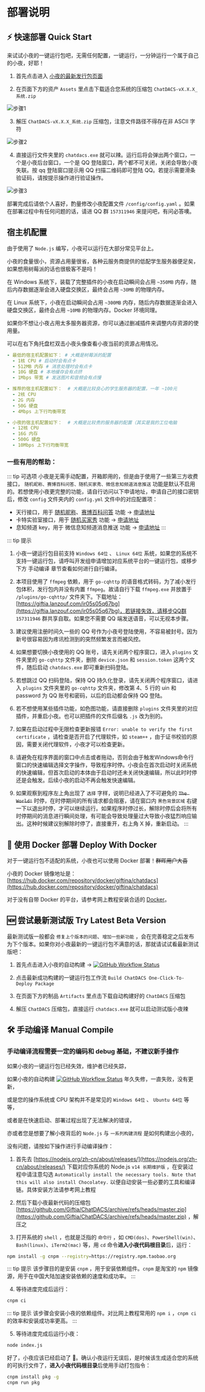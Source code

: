 # 部署说明

## ⚡️ 快速部署 Quick Start

来试试小夜的一键运行包吧，无需任何配置，一键运行，一分钟运行一个属于自己的小夜，好耶！

1. 首先点击进入 [小夜的最新发行包页面](https://github.com/Giftia/ChatDACS/releases/latest)

2. 在页面下方的资产 `Assets` 里点击下载适合您系统的压缩包 `ChatDACS-vX.X.X_系统.zip`

<img :src="$withBase('/static/run-step1.jpg')" alt="步骤1">

3. 解压 `ChatDACS-vX.X.X_系统.zip` 压缩包，注意文件路径不得存在非 ASCII 字符

<img :src="$withBase('/static/run-step2.jpg')" alt="步骤2">

4. 直接运行文件夹里的 `chatdacs.exe` 就可以辣。运行后将会弹出两个窗口，一个是小夜后台窗口，一个是 QQ 登陆窗口，两个都不可关闭，关闭会导致小夜失联。按 qq 登陆窗口提示用 QQ 扫描二维码即可登陆 QQ。若提示需要滑条验证码，请按提示操作进行验证操作。

<img :src="$withBase('/static/run-step3.jpg')" alt="步骤3">

部署完成后请依个人喜好，酌量修改小夜配置文件 `/config/config.yaml` 。如果在部署过程中有任何问题的话，请进 QQ 群 `157311946` 来提问吧，有问必答噢。

## 宿主机配置

由于使用了 `Node.js` 编写，小夜可以运行在大部分常见平台上。

小夜的食量很小，资源占用量很省，各种云服务商提供的低配学生服务器便足矣，如果想用树莓派的话也很极客不是吗！

在 Windows 系统下，装载了完整插件的小夜在启动瞬间会占用 `~350MB` 内存，随后内存数据逐渐会进入硬盘交换区，最终会占用 `~30MB` 的物理内存。

在 Linux 系统下，小夜在启动瞬间会占用 `~300MB` 内存，随后内存数据逐渐会进入硬盘交换区，最终会占用 `~10MB` 的物理内存。Docker 环境同理。

如果你不想让小夜占用太多服务器资源，你可以通过删减插件来调整内存资源的使用量。

可以在右下角托盘栏双击小夜头像查看小夜当前的资源占用情况。

```yaml
- 最低的宿主机配置如下： # 大概是树莓派的配置
  - 1核 CPU # 启动时会有点卡
  - 512MB 内存 # 消息处理时会有点卡
  - 10G 硬盘 # 本地缓存会有点挤
  - 1Mbps 带宽 # 发送图片和音频会有点慢
```

```yaml
- 推荐的宿主机配置如下：  # 大概是比较良心的学生服务器的配置，一年 ~100元
  - 2核 CPU
  - 2G 内存
  - 50G 硬盘
  - 4Mbps 上下行均衡带宽
```

```yaml
- 小夜的宿主机配置如下：  # 大概是比较贵的服务器的配置（其实是我的工位电脑
  - 12核 CPU
  - 16G 内存
  - 500G 硬盘
  - 10Mbps 上下行均衡带宽
```

### 一些有用的帮助：

::: tip 可选项
小夜是无需手动配置，开箱即用的，但是由于使用了一些第三方收费接口， `随机昵称、赛博百科问答、随机买家秀、微信息知频道消息推送` 功能是默认不启用的。若想使用小夜更完整的功能，请自行访问以下申请地址，申请自己的接口密钥后，修改 `config` 文件夹内的 `config.yml` 文件中的对应配置项：
  - 天行接口，用于 [随机昵称](https://www.tianapi.com/apiview/36)、[赛博百科问答](https://www.tianapi.com/apiview/31) 功能 → [申请地址](https://www.tianapi.com/)
  - 卡特实验室接口，用于 [随机买家秀](https://api.sumt.cn/docs-rand.tbimg.html) 功能 → [申请地址](https://api.sumt.cn/)
  - 息知频道 key，用于 微信息知频道消息推送 功能 → [申请地址](https://xz.qqoq.net/)
:::

::: tip 提示
1. 小夜一键运行包目前支持 `Windows 64位` 、 `Linux 64位` 系统，如果您的系统不支持一键运行包，请呼叫开发组申请增加对应系统平台的一键运行包，或移步下方 手动编译 章节查看如何进行自行编译。

2. 本项目使用了 `ffmpeg` 依赖，用于 `go-cqhttp` 的语音格式转码，为了减小发行包体积，发行包内并没有内置 `ffmpeg`。故请自行下载 `ffmpeg.exe` 并放置于 `/plugins/go-cqhttp/` 文件夹下。下载地址：[https://giftia.lanzouf.com/ir05s05q67bg](https://giftia.lanzouf.com/ir05s05q67bg)，若链接失效，请移步QQ群 `157311946` 群共享自取。如果您不需要 QQ 端发送语音，可以无视本步骤。

3. 建议使用注册时间久一些的 QQ 号作为小夜号登陆使用，不容易被封号。因为新号很容易因为疼讯检测到的突然频繁发言而被风控。

4. 如果想要切换小夜使用的 QQ 账号，请先关闭两个程序窗口，进入 `plugins` 文件夹里的 `go-cqhttp` 文件夹，删除 `device.json` 和 `session.token` 这两个文件，随后启动 `chatdacs.exe` 即可重新扫码登陆。

5. 若想跳过 QQ 扫码登陆，保持 QQ 持久化登录，请先关闭两个程序窗口，请进入 `plugins` 文件夹里的 `go-cqhttp` 文件夹，修改第 4、5 行的 uin 和 password 为 QQ 账号和密码，以后的启动都会保持 QQ 登陆。

6. 若不想使用某些插件功能，如色图功能，请直接删除 `plugins` 文件夹里的对应插件，并重启小夜。也可以把插件的文件后缀名 `.js` 改为别的。

7. 如果在启动过程中无限检查更新报错 `Error: unable to verify the first certificate` ，请检查是否开启了代理软件，如 `steam++` ，由于证书校验的原因，需要关闭代理软件，小夜才可以检查更新。

8. 请避免在程序界面的窗口中点击或者拖动，否则会由于触发Windows命令行窗口的快速编辑选择文字操作，导致程序时停。小夜会在首次启动时关闭系统的快速编辑，但首次启动的本体由于启动时还未关闭快速编辑，所以此时时停还是会触发。后续小夜的启动不再会触发快速编辑。

9. 如果观察到程序左上角出现了 `选择` 字样，说明已经进入了不可避免的 ~~`The World!`~~ 时停，在时停期间的所有请求都会阻塞，请在窗口内 `黑色背景区域` 右键一下以退出时停，才可以继续运行。如果程序时停过长，解除时停后会将所有时停期间的消息进行瞬间处理，有可能会导致处理量过大导致小夜猛烈响应输出。这种时候建议别解除时停了，直接重开，右上角 X 掉，重新启动。
:::

## 🐋 使用 Docker 部署 Deploy With Docker

对于一键运行包不适配的系统，小夜也可以使用 Docker 部署！~~群晖用户大喜~~

小夜的 Docker 镜像地址是：[https://hub.docker.com/repository/docker/giftina/chatdacs](https://hub.docker.com/repository/docker/giftina/chatdacs)

对于没有自带 Docker 的平台，请参考网上教程安装合适的 [Docker](https://docs.docker.com/get-docker/)。

## 🆕 尝试最新测试版 Try Latest Beta Version

最新测试版一般都会 `修复上个版本的问题`、`增加一些新功能` ，会在完善稳定之后发布为下个版本。如果你对小夜最新的一键运行包不满意的话，那就请试试看最新测试版吧：

1. 首先点击进入小夜的自动构建 → <a href="https://github.com/Giftia/ChatDACS/actions/workflows/build.yml" target="_blank"><img alt="GitHub Workflow Status" src="https://img.shields.io/github/workflow/status/Giftia/ChatDACS/Build%20ChatDACS%20One-Click-To-Deploy%20Package%20(ChatDACS%E4%B8%80%E9%94%AE%E8%BF%90%E8%A1%8C%E5%8C%85%E6%9E%84%E5%BB%BA)?label=%E8%87%AA%E5%8A%A8%E6%9E%84%E5%BB%BA&logo=node.js&style=for-the-badge" alt="Workflow" /></a>

2. 点击最新成功构建的一键运行包工作流 `Build ChatDACS One-Click-To-Deploy Package`

3. 在页面下方的制品 `Artifacts` 里点击下载自动构建好的 `ChatDACS` 压缩包

4. 解压 `ChatDACS` 压缩包，直接运行 `chatdacs.exe` 就可以启动测试版小夜辣

## 🛠 手动编译 Manual Compile

### 手动编译流程需要一定的编码和 debug 基础，不建议新手操作

如果小夜的一键运行包已经失效，维护者已经失踪，

如果小夜的自动构建 <a href="https://github.com/Giftia/ChatDACS/actions/workflows/build.yml" target="_blank"><img alt="GitHub Workflow Status" src="https://img.shields.io/github/workflow/status/Giftia/ChatDACS/Build%20ChatDACS%20One-Click-To-Deploy%20Package%20(ChatDACS%E4%B8%80%E9%94%AE%E8%BF%90%E8%A1%8C%E5%8C%85%E6%9E%84%E5%BB%BA)?label=%E8%87%AA%E5%8A%A8%E6%9E%84%E5%BB%BA&logo=node.js&style=for-the-badge" alt="Workflow" /></a> 年久失修，一直失败，没有更新，

或是您的操作系统或 CPU 架构并不是常见的 `Windows 64位` 、 `Ubuntu 64位` 等等，

或者是在快速启动、部署过程出现了无法解决的错误，

亦或者您是想要了解小夜背后的 `Node.js` 与 `一系列构建流程` 是如何构建出小夜的，

没有问题，请按如下操作进行手动编译操作：

1. 首先去 [https://nodejs.org/zh-cn/about/releases/](https://nodejs.org/zh-cn/about/releases/) 下载对应你系统的 Node.js `v14 长期维护版` ，在安装过程中请注意勾选 `Automatically install the necessary tools. Note that this will also install Chocolatey.` 以便自动安装一些必要的工具和编译链。具体安装方法请参考网上教程

2. 然后下载小夜最新代码的压缩包 [https://github.com/Giftia/ChatDACS/archive/refs/heads/master.zip](https://github.com/Giftia/ChatDACS/archive/refs/heads/master.zip) ，解压之

3. 打开系统的 `shell` ，也就是泛指的 `命令行` ，如 `CMD(dos)`、`PowerShell(win)`、`Bash(linux)`、`iTerm2(mac)` 等，用 `cd` 命令**进入小夜代码根目录**后，运行：

```bash
npm install -g cnpm --registry=https://registry.npm.taobao.org
```

::: tip 提示
该步骤目的是安装 `cnpm` ，用于安装依赖组件。`cnpm` 是淘宝的 `npm` 镜像源，用于在中国大陆加速安装依赖的速度和成功率。
:::

4. 等待进度完成后运行：

```bash
cnpm ci
```

::: tip 提示
该步骤会安装小夜的依赖组件。对比网上教程常用的 `npm i` ，`cnpm ci` 的效率和安装成功率更高。
:::

5. 等待进度完成后运行小夜：

```bash
node index.js
```

好了，小夜应该已经启动了 🎉。确认小夜运行无误后，是时候该生成适合您的系统的可执行文件了，**进入小夜代码根目录**后使用手动打包指令：

```bash
cnpm install pkg -g
cnpm run pkg
```
